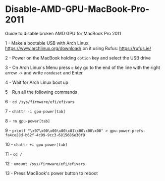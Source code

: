 # Disable-AMD-GPU-MacBook-Pro-2011
Guide to disable broken AMD GPU for MacBook Pro 2011

1 - Make a bootable USB with Arch Linux: https://www.archlinux.org/download/ on it using Rufus: https://rufus.ie/

2 - Power on the MacBook holding `option` key and select the USB drive

3 - On Arch Linux's Menu press `e` key go to the end of the line with the right arrow `->` and write `nomdeset` and Enter

4 - Wait for Arch Linux boot up

5 - Run all the following commands

6 - `cd /sys/firmware/efi/efivars`

7 - `chattr -i gpu-power[tab]`

8 - `rm gpu-power[tab]`

9 - `printf "\x07\x00\x00\x00\x01\x00\x00\x00" > gpu-power-prefs-fa4ce28d-b62f-4c99-9cc3-6815686e30f9`

10 - `chattr +i gpu-power[tab]`

11 - `cd /`

12 - `umount /sys/firmware/efi/efivars`

13 - Press MacBook's power button to reboot
